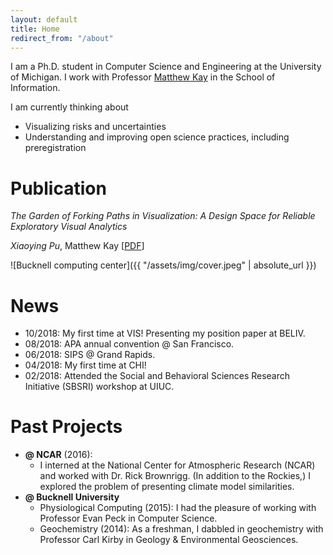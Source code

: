 ```yaml
---
layout: default
title: Home
redirect_from: "/about"
---
```





I am a Ph.D. student in Computer Science and Engineering at the University of Michigan. I work with Professor [Matthew Kay](http://mjskay.com/) in the School of Information.

I am currently thinking about

- Visualizing risks and uncertainties
- Understanding and improving open science practices, including preregistration

# Publication

_The Garden of Forking Paths in Visualization: A Design Space for Reliable Exploratory Visual Analytics_

_Xiaoying Pu_, Matthew Kay   [[PDF]({{"/files/beliv2018_forking_paths.pdf"}})]

![Bucknell computing center]({{ "/assets/img/cover.jpeg" | absolute_url }})  


# News

- 10/2018: My first time at VIS! Presenting my position paper at BELIV.
- 08/2018: APA annual convention @ San Francisco.
- 06/2018: SIPS @ Grand Rapids.
- 04/2018: My first time at CHI!
- 02/2018: Attended the Social and Behavioral Sciences Research Initiative (SBSRI) workshop at UIUC.
<!--```java
public static void main(String[] args) {
    new FlyLoop(100, true).go();
}
```
-->





# Past Projects

- __@ NCAR__ (2016): 
	- I interned at the National Center for Atmospheric Research (NCAR) and worked with Dr. Rick Brownrigg. (In addition to the Rockies,) I explored the problem of  presenting climate model similarities.
- __@ Bucknell University__
	- Physiological Computing (2015): I had the pleasure of working with Professor Evan Peck in Computer Science.
	- Geochemistry (2014): As a freshman, I dabbled in geochemistry with Professor Carl Kirby in Geology & Environmental Geosciences.
